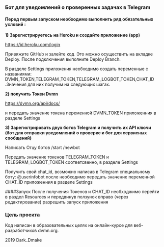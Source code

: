 ### Бот для уведомлений о проверенных задачах в Telegram


#### Перед первым запуском необходимо выполнить ряд обязательных условий :

<b>1) Зарегистрируетесь на Heroku и создайте приложение (app) </b>

https://id.heroku.com/login


Привяжите GitHub и залейте код.
Это  можно осуществить на вкладке Deploy. После подключения выполните Deploy Branch.

В разделе Settings приложения необходимо создать переменные с названиями:
DVMN_TOKEN,TELEGRAM_TOKEN,TELEGRAM_LOGBOT_TOKEN,CHAT_ID .Значения для них получим на следующих шагах. 






<b>2) получить Токен Dvmn </b>

https://dvmn.org/api/docs/

и передать значение токена переменной DVMN_TOKEN приложенния в разделе Settings 



<b>3) Зарегистрировать двух ботов Telegram  и получить их API ключи (бот для отправки уведомлений о проверке и бот для сервисных сообщений) </b>

Написать Отцу ботов
/start
/newbot

Передать значение токенов TELEGRAM_TOKEN и TELEGRAM_LOGBOT_TOKEN соответсвенно, в разделе Settings

Получить свой chat_id, возможно написав в Telegram специальному боту: @userinfobot после необходимо
передать значение переменной CHAT_ID приложенния в разделе Settings


####Запуск
После получения Токенов и  CHAT_ID  необходжимо перейти в раздел Resources и передвинув ползунок вправо (через редактирование) разрешить запуск приложения 

### Цель проекта

Код написан в образовательных целях на онлайн-курсе для веб-разработчиков dvmn.org.

2019 Dark_Dmake

